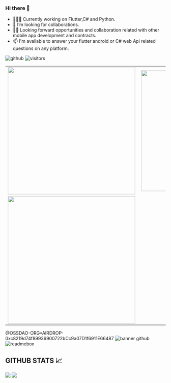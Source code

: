 ### Hi there 👋

- 👨🏾‍💻 Currently working on  Flutter,C# and Python.
- 🤔 I’m looking for collaborations.
- ✌🏾 Looking forward opportunities and collaboration related with other mobile app development and contracts.
- 📫 I'm available to answer your flutter android or C# web Api related questions on any platform.

![github](https://img.shields.io/github/followers/DavidMtundi?style=plastic)
![visitors](https://visitor-badge.glitch.me/badge?page_id=page.id)

<center>
  <table>
  <tr>
      <td><img width="400px" align="left" src="https://github-readme-stats.vercel.app/api?username=DavidMtundi&count_private=true&show_icons=true&theme=dark&layout=compact" /></td>
      <td><img width="380px" align="left" src="https://github-readme-stats.vercel.app/api/top-langs/?username=davidmtundi&hide=html&layout=compact&theme=highcontrast" /></td>
  </tr>   
  <tr>
    <td>
       <img width="400px" align="left" src="https://github-readme-streak-stats.herokuapp.com/?user=DavidMtundi&theme=highcontrast"  />
     </td>  
   </tr>
    </tr>
</table>
</center>

@OSSDAO-ORG•AIRDROP-0xc8219d74f89936900722bCc9a07D1f6911E66487
![banner github](https://user-images.githubusercontent.com/61135648/94995688-89512680-05d2-11eb-8576-f0bf95fca33d.png)
![readmebox](https://github.com/davidmtundi/davidmtundi/assets/61135648/c43d2d60-7e75-4dd6-a918-9ad0b9c710cc)

## GITHUB STATS 📈
<p>
<img src="https://github-readme-stats.vercel.app/api?username=davidmtundi&show_icons=true&hide_border=true&theme=radical" />
  <img src="https://github-readme-stats.vercel.app/api/top-langs/?username=davidmtundi&&layout=compact&langs_count=6&theme=highcontrast&hide_border=true" />
</p>

